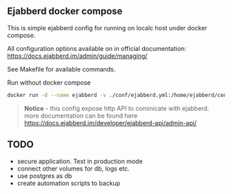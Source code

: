 ## Ejabberd docker compose

This is simple ejabberd config for running on localc host under docker compose.

All configuration options available on in official documentation:
https://docs.ejabberd.im/admin/guide/managing/


See Makefile for available commands.

Run without docker compose

```bash
docker run -d --name ejabberd -v ./conf/ejabberd.yml:/home/ejabberd/conf/ejabberd.yml -p 5222:5222 ejabberd/ecs
```
> **Notice** - this config expose http API to cominicate with ejabberd. more documentation can be found here
> https://docs.ejabberd.im/developer/ejabberd-api/admin-api/

## TODO
- secure application. Test in production mode
- connect other volumes for db, logs etc.
- use postgres as db
- create automation scripts to backup
